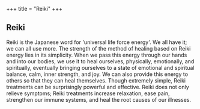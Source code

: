 +++
title = "Reiki"
+++

## Reiki

Reiki is the Japanese word for 'universal life force energy'.  We all have it; we can all use more.  The strength of the method of healing based on Reiki energy lies in its simplicity.  When we pass this energy through our hands and into our bodies, we use it to heal ourselves, physically, emotionally, and spiritually, eventually bringing ourselves to a state of emotional and spiritual balance, calm, inner strength, and joy.  We can also provide this energy to others so that they can heal themselves.  Though extremely simple, Reiki treatments can be surprisingly powerful and effective.  Reiki does not only relieve symptoms; Reiki treatments increase relaxation, ease pain, strengthen our immune systems, and heal the root causes of our illnesses.

